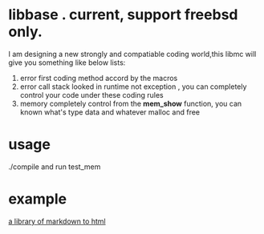 # libbase . current, support freebsd only.
I am designing a new strongly and compatiable coding world,this libmc will give you something like below lists:
1. error first coding method accord by the macros
2. error  call stack looked in runtime not exception , you can completely control your code under these coding rules
3. memory completely control from the **mem_show** function, you can known what's type data and whatever malloc and free

# usage
./compile and run test_mem

# example
[a library of markdown to html](https://github.com/murraycai/libmd "libmd")
